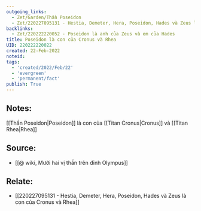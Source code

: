 ```yaml
---
outgoing_links:
  - Zet/Garden/Thần Poseidon
  - Zet/220227095131 - Hestia, Demeter, Hera, Poseidon, Hades và Zeus là con của Cronus và Rhea
backlinks:
  - Zet/220222220052 - Poseidon là anh của Zeus và em của Hades
title: Poseidon là con của Cronus và Rhea
UID: 220222220022
created: 22-Feb-2022
noteid:
tags:
  - 'created/2022/Feb/22'
  - 'evergreen'
  - 'permanent/fact'
publish: True
---
```

## Notes:
[[Thần Poseidon|Poseidon]] là con của [[Titan Cronus|Cronus]] và [[Titan Rhea|Rhea]]

## Source:
- [[@ wiki, Mười hai vị thần trên đỉnh Olympus]]

## Relate:
- [[220227095131 - Hestia, Demeter, Hera, Poseidon, Hades và Zeus là con của Cronus và Rhea]]


